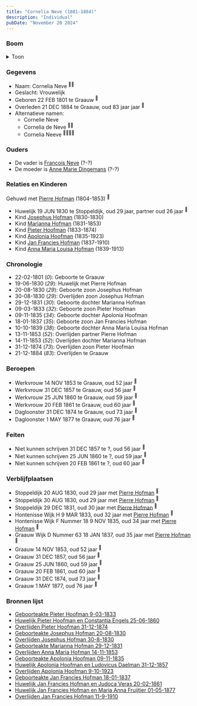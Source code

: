 ```yaml
---
title: "Cornelia Neve (1801-1884)"
description: "Individual"
pubDate: "November 20 2024"
---
```


### Boom
<details><summary>Toon</summary>

![test](https://www.plantuml.com/plantuml/svg/hLNVRzem47xtNt5g7_Q4bCH0IONQ0eLkQFsXhTtBD5KckHQFn8xiC8Gg_lSTmK2Rh2ALzXRxxlnzT_VTvSBcmkJpD65s9bKcZ4XX8gBPiz5p5GzqeWtaHYXB9bGvcyeO8P8cId3pZMcMBo75T8B6RgviZWPrlioGlNerIeIryC80eAzDZEP-AgEPGckxtLH8TNO6dAqO-mHt1PHbcuYZ4S57MbgumJzu1CB25y_pk0zmFEIZrgXFZxuyIKpY5NHF9sAoV9peF4_mz0pEuVoLpSxcIV8eLFmO6MtjH1EwSrfjqNfA8LmB8n4kfNh6b7BVWmO4EkeF-P3_Lz3kwGBZcE3MXW9jH6X-0CU9V9xcIqmIlI345NEfDnhEWpbQ-miNIHThKn2mBSX06uM956_h60Img__XrCXxDEo3t_5yk392p1U7Cmryk1mEAARJtCQiTgJk91g3y5a_KQ7tf6erjxtbqgHubQEIrk9XFZw7cziV5DVYUpx_Q8GVmlZXXloujsk95rPRuaB7sc8sdTjoBfpNoINmeFTmLO31zrnd6Nd9txF3sV1t0dUyrbeMIeaAhsOTBGUXQnw9xaEy_ERxLQQcqueWGcyP-RKg5S9rxzkQ4FzGr_bMXIVD2fzUHdjEIL5X57Jgr2XqcVBMXnY5S3ku9vK5rGADXO9YxKciwgbLfqf-1yQzGhmdjGVLfnOFxuYHxrLBj5PG8INugkVILkNKhbCgUhb8kiF3shGwcyQ5_giwkStbjfuNChSrzXTkMXjk1aldvjkpNx87dP9_gtHkCpVQZP_qoujH_Tezx6QhP2049_6IWQ2SqifFjPXhTzdGPkm2LKm_xRy0)
</details>

### Gegevens
- Naam: Cornelia Neve <sup><a href="../s00040/" style="text-decoration:none" title="Geboorteakte Cornelie Neve 22-02-1801">:link:</a><a href="../s00046/" style="text-decoration:none" title="Geboorteakte Jan Francies Hofman 18-01-1837">:link:</a></sup>
- Geslacht: Vrouwelijk
- Geboren 22 FEB 1801 te Graauw <sup><a href="../s00040/" style="text-decoration:none" title="Geboorteakte Cornelie Neve 22-02-1801">:link:</a></sup>
- Overleden 21 DEC 1884 te Graauw, oud 83 jaar jaar <sup><a href="../s00053/" style="text-decoration:none" title="Overlijden Cornelia Neeve 21-12-1884 ">:link:</a></sup>
- Alternatieve namen:
  - Cornelie Neve 
  - Cornelia de Neve <sup><a href="../s00043/" style="text-decoration:none" title="Geboorteakte Josephus Hofman 20-08-1830">:link:</a><a href="../s00044/" style="text-decoration:none" title="Overlijden Josephus Hofman 30-8-1830 ">:link:</a></sup>
  - Cornelia Neeve <sup><a href="../s00049/" style="text-decoration:none" title="Overlijden Anna Maria Hofman 14-11-1853">:link:</a><a href="../s00050/" style="text-decoration:none" title="Huwelijk Jan Francies Hofman en Judoca Veras 20-02-1861">:link:</a><a href="../s00052/" style="text-decoration:none" title="Huwelijk Jan Francies Hofman en Maria Anna Fruijtier 01-05-1877">:link:</a><a href="../s00054/" style="text-decoration:none" title="Overlijden Jan Francies Hofman 11-9-1910">:link:</a></sup>

### Ouders
- De vader is [Francois Neve](../i00031/) (?-?)
- De moeder is [Anne Marie Dingemans](../i00032/) (?-?)

### Relaties en Kinderen

Gehuwd met [Pierre Hofman](../i00021/) (1804-1853) <sup><a href="../s00041/" style="text-decoration:none" title="Huwelijk Pieter Hofman en Cornelia Neve 19-06-1830">:link:</a></sup>
- Huwelijk 19 JUN 1830 te Stoppeldijk, oud 29 jaar, partner oud 26 jaar <sup><a href="../s00041/" style="text-decoration:none" title="Huwelijk Pieter Hofman en Cornelia Neve 19-06-1830">:link:</a></sup>
- Kind [Josephus Hofman](../i00033/) (1830-1830)
- Kind [Marianna Hofman](../i00034/) (1831-1853)
- Kind [Pieter Hoofman](../i00013/) (1833-1874)
- Kind [Apolonia Hoofman](../i00028/) (1835-1923)
- Kind [Jan Francies Hofman](../i00035/) (1837-1910)
- Kind [Anna Maria Louisa Hofman](../i00036/) (1839-1913)

### Chronologie
- 22-02-1801 (<i>0</i>): Geboorte te Graauw
- 19-06-1830 (<i>29</i>): Huwelijk met Pierre Hofman
- 20-08-1830 (<i>29</i>): Geboorte zoon Josephus Hofman
- 30-08-1830 (<i>29</i>): Overlijden zoon Josephus Hofman
- 29-12-1831 (<i>30</i>): Geboorte dochter Marianna Hofman
- 09-03-1833 (<i>32</i>): Geboorte zoon Pieter Hoofman
- 09-11-1835 (<i>34</i>): Geboorte dochter Apolonia Hoofman
- 18-01-1837 (<i>35</i>): Geboorte zoon Jan Francies Hofman
- 10-10-1839 (<i>38</i>): Geboorte dochter Anna Maria Louisa Hofman
- 13-11-1853 (<i>52</i>): Overlijden partner Pierre Hofman
- 14-11-1853 (<i>52</i>): Overlijden dochter Marianna Hofman
- 31-12-1874 (<i>73</i>): Overlijden zoon Pieter Hoofman
- 21-12-1884 (<i>83</i>): Overlijden te Graauw

### Beroepen
- Werkvrouw 14 NOV 1853 te Graauw, oud 52 jaar <sup><a href="../s00049/" style="text-decoration:none" title="Overlijden Anna Maria Hofman 14-11-1853">:link:</a></sup>
- Werkvrouw 31 DEC 1857 te Graauw, oud 56 jaar <sup><a href="../s00037/" style="text-decoration:none" title="Huwelijk Apolonia Hoofman en Ludovicus Daelman 31-12-1857 ">:link:</a></sup>
- Werkvrouw 25 JUN 1860 te Graauw, oud 59 jaar <sup><a href="../s00024/" style="text-decoration:none" title="Huwelijk Pieter Hoofman en Constantia Engels 25-06-1860">:link:</a></sup>
- Werkvrouw 20 FEB 1861 te Graauw, oud 60 jaar <sup><a href="../s00050/" style="text-decoration:none" title="Huwelijk Jan Francies Hofman en Judoca Veras 20-02-1861">:link:</a></sup>
- Dagloonster 31 DEC 1874 te Graauw, oud 73 jaar <sup><a href="../s00026/" style="text-decoration:none" title="Overlijden Pieter Hoofman 31-12-1874">:link:</a></sup>
- Dagloonster 1 MAY 1877 te Graauw, oud 76 jaar <sup><a href="../s00052/" style="text-decoration:none" title="Huwelijk Jan Francies Hofman en Maria Anna Fruijtier 01-05-1877">:link:</a></sup>

### Feiten
- Niet kunnen schrijven 31 DEC 1857 te ?, oud 56 jaar <sup><a href="../s00037/" style="text-decoration:none" title="Huwelijk Apolonia Hoofman en Ludovicus Daelman 31-12-1857 ">:link:</a></sup>
- Niet kunnen schrijven 25 JUN 1860 te ?, oud 59 jaar <sup><a href="../s00024/" style="text-decoration:none" title="Huwelijk Pieter Hoofman en Constantia Engels 25-06-1860">:link:</a></sup>
- Niet kunnen schrijven 20 FEB 1861 te ?, oud 60 jaar <sup><a href="../s00050/" style="text-decoration:none" title="Huwelijk Jan Francies Hofman en Judoca Veras 20-02-1861">:link:</a></sup>

### Verblijfplaatsen
- Stoppeldijk  20 AUG 1830, oud 29 jaar met [Pierre Hofman](../i00021/) <sup><a href="../s00043/" style="text-decoration:none" title="Geboorteakte Josephus Hofman 20-08-1830">:link:</a></sup>
- Stoppeldijk  30 AUG 1830, oud 29 jaar met [Pierre Hofman](../i00021/) <sup><a href="../s00044/" style="text-decoration:none" title="Overlijden Josephus Hofman 30-8-1830 ">:link:</a></sup>
- Stoppeldijk  29 DEC 1831, oud 30 jaar met [Pierre Hofman](../i00021/) <sup><a href="../s00045/" style="text-decoration:none" title="Geboorteakte Marianna Hofman 29-12-1831">:link:</a></sup>
- Hontenisse Wijk H 9 MAR 1833, oud 32 jaar met [Pierre Hofman](../i00021/) <sup><a href="../s00025/" style="text-decoration:none" title="Geboorteakte Pieter Hoofman 9-03-1833">:link:</a></sup>
- Hontenisse Wijk F Nummer 18 9 NOV 1835, oud 34 jaar met [Pierre Hofman](../i00021/) <sup><a href="../s00035/" style="text-decoration:none" title="Geboorteakte Apolonia Hoofman 09-11-1835 ">:link:</a></sup>
- Graauw Wijk D Nummer 63 18 JAN 1837, oud 35 jaar met [Pierre Hofman](../i00021/) <sup><a href="../s00046/" style="text-decoration:none" title="Geboorteakte Jan Francies Hofman 18-01-1837">:link:</a></sup>
- Graauw  14 NOV 1853, oud 52 jaar  <sup><a href="../s00049/" style="text-decoration:none" title="Overlijden Anna Maria Hofman 14-11-1853">:link:</a></sup>
- Graauw  31 DEC 1857, oud 56 jaar  <sup><a href="../s00037/" style="text-decoration:none" title="Huwelijk Apolonia Hoofman en Ludovicus Daelman 31-12-1857 ">:link:</a></sup>
- Graauw  25 JUN 1860, oud 59 jaar  <sup><a href="../s00024/" style="text-decoration:none" title="Huwelijk Pieter Hoofman en Constantia Engels 25-06-1860">:link:</a></sup>
- Graauw  20 FEB 1861, oud 60 jaar  <sup><a href="../s00050/" style="text-decoration:none" title="Huwelijk Jan Francies Hofman en Judoca Veras 20-02-1861">:link:</a></sup>
- Graauw  31 DEC 1874, oud 73 jaar  <sup><a href="../s00026/" style="text-decoration:none" title="Overlijden Pieter Hoofman 31-12-1874">:link:</a></sup>
- Graauw  1 MAY 1877, oud 76 jaar  <sup><a href="../s00052/" style="text-decoration:none" title="Huwelijk Jan Francies Hofman en Maria Anna Fruijtier 01-05-1877">:link:</a></sup>

### Bronnen lijst
- [Geboorteakte Pieter Hoofman 9-03-1833](../s00025/)
- [Huwelijk Pieter Hoofman en Constantia Engels 25-06-1860](../s00024/)
- [Overlijden Pieter Hoofman 31-12-1874](../s00026/)
- [Geboorteakte Josephus Hofman 20-08-1830](../s00043/)
- [Overlijden Josephus Hofman 30-8-1830 ](../s00044/)
- [Geboorteakte Marianna Hofman 29-12-1831](../s00045/)
- [Overlijden Anna Maria Hofman 14-11-1853](../s00049/)
- [Geboorteakte Apolonia Hoofman 09-11-1835 ](../s00035/)
- [Huwelijk Apolonia Hoofman en Ludovicus Daelman 31-12-1857 ](../s00037/)
- [Overlijden Apolonia Hoofman 9-10-1923 ](../s00036/)
- [Geboorteakte Jan Francies Hofman 18-01-1837](../s00046/)
- [Huwelijk Jan Francies Hofman en Judoca Veras 20-02-1861](../s00050/)
- [Huwelijk Jan Francies Hofman en Maria Anna Fruijtier 01-05-1877](../s00052/)
- [Overlijden Jan Francies Hofman 11-9-1910](../s00054/)